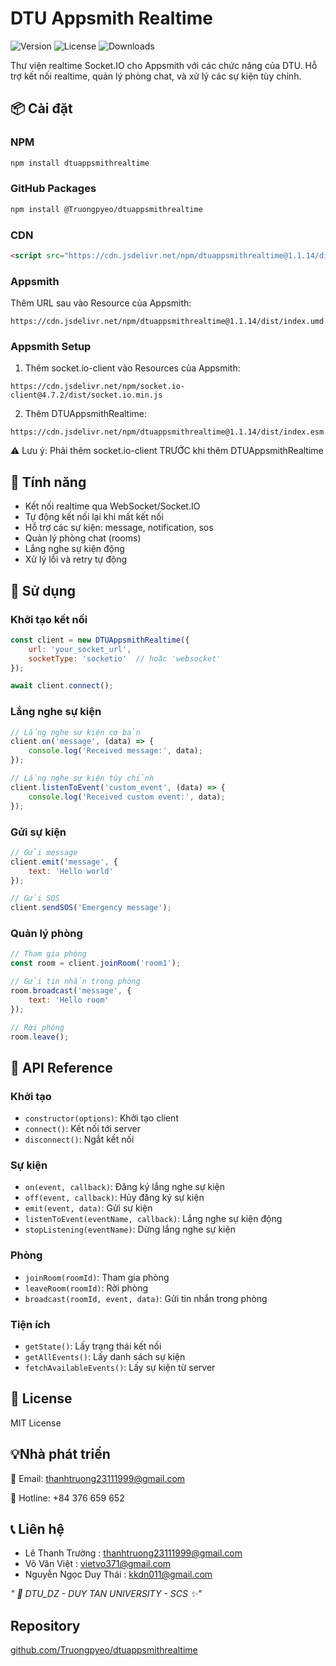 # DTU Appsmith Realtime

![Version](https://img.shields.io/npm/v/dtuappsmithrealtime)
![License](https://img.shields.io/npm/l/dtuappsmithrealtime)
![Downloads](https://img.shields.io/npm/dt/dtuappsmithrealtime)

Thư viện realtime Socket.IO cho Appsmith với các chức năng của DTU. Hỗ trợ kết nối realtime, quản lý phòng chat, và xử lý các sự kiện tùy chỉnh.

## 📦 Cài đặt

### NPM 

```bash
npm install dtuappsmithrealtime
```

### GitHub Packages
```bash
npm install @Truongpyeo/dtuappsmithrealtime
```

### CDN 
```html
<script src="https://cdn.jsdelivr.net/npm/dtuappsmithrealtime@1.1.14/dist/index.umd.js"></script>
```

### Appsmith
Thêm URL sau vào Resource của Appsmith:
```
https://cdn.jsdelivr.net/npm/dtuappsmithrealtime@1.1.14/dist/index.umd.js
```

### Appsmith Setup

1. Thêm socket.io-client vào Resources của Appsmith:
```
https://cdn.jsdelivr.net/npm/socket.io-client@4.7.2/dist/socket.io.min.js
```

2. Thêm DTUAppsmithRealtime:
```
https://cdn.jsdelivr.net/npm/dtuappsmithrealtime@1.1.14/dist/index.esm.js
```

⚠️ Lưu ý: Phải thêm socket.io-client TRƯỚC khi thêm DTUAppsmithRealtime

## 🚀 Tính năng

* Kết nối realtime qua WebSocket/Socket.IO 
* Tự động kết nối lại khi mất kết nối
* Hỗ trợ các sự kiện: message, notification, sos
* Quản lý phòng chat (rooms)
* Lắng nghe sự kiện động
* Xử lý lỗi và retry tự động

## 🎯 Sử dụng

### Khởi tạo kết nối

```javascript
const client = new DTUAppsmithRealtime({
    url: 'your_socket_url',
    socketType: 'socketio'  // hoặc 'websocket'
});

await client.connect();
```

### Lắng nghe sự kiện

```javascript
// Lắng nghe sự kiện cơ bản
client.on('message', (data) => {
    console.log('Received message:', data);
});

// Lắng nghe sự kiện tùy chỉnh
client.listenToEvent('custom_event', (data) => {
    console.log('Received custom event:', data);
});
```

### Gửi sự kiện

```javascript
// Gửi message
client.emit('message', {
    text: 'Hello world'
});

// Gửi SOS
client.sendSOS('Emergency message');
```

### Quản lý phòng

```javascript
// Tham gia phòng
const room = client.joinRoom('room1');

// Gửi tin nhắn trong phòng
room.broadcast('message', {
    text: 'Hello room'
});

// Rời phòng
room.leave();
```

## 📝 API Reference

### Khởi tạo
* `constructor(options)`: Khởi tạo client
* `connect()`: Kết nối tới server
* `disconnect()`: Ngắt kết nối

### Sự kiện
* `on(event, callback)`: Đăng ký lắng nghe sự kiện
* `off(event, callback)`: Hủy đăng ký sự kiện
* `emit(event, data)`: Gửi sự kiện
* `listenToEvent(eventName, callback)`: Lắng nghe sự kiện động
* `stopListening(eventName)`: Dừng lắng nghe sự kiện

### Phòng
* `joinRoom(roomId)`: Tham gia phòng
* `leaveRoom(roomId)`: Rời phòng
* `broadcast(roomId, event, data)`: Gửi tin nhắn trong phòng

### Tiện ích
* `getState()`: Lấy trạng thái kết nối
* `getAllEvents()`: Lấy danh sách sự kiện
* `fetchAvailableEvents()`: Lấy sự kiện từ server

## 📄 License

MIT License

## 💡Nhà phát triển

📧 Email: thanhtruong23111999@gmail.com 

📱 Hotline: +84 376 659 652

## 📞 Liên hệ
- Lê Thanh Trường       :  <u>thanhtruong23111999@gmail.com</u>
- Võ Văn Việt           :  <u>vietvo371@gmail.com</u>
- Nguyễn Ngọc Duy Thái  :  <u>kkdn011@gmail.com</u>

*" 🏫 DTU_DZ - DUY TAN UNIVERSITY - SCS ✨"*

## Repository

[github.com/Truongpyeo/dtuappsmithrealtime](https://github.com/Truongpyeo/dtuappsmithrealtime)
